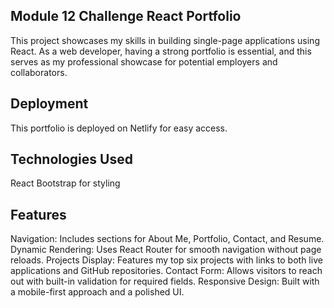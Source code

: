 ## Module 12 Challenge React Portfolio
This project showcases my skills in building single-page applications using React. As a web developer, having a strong portfolio is essential, and this serves as my professional showcase for potential employers and collaborators.

## Deployment
This portfolio is deployed on Netlify for easy access.

## Technologies Used
React
Bootstrap for styling

## Features
Navigation: Includes sections for About Me, Portfolio, Contact, and Resume.
Dynamic Rendering: Uses React Router for smooth navigation without page reloads.
Projects Display: Features my top six projects with links to both live applications and GitHub repositories.
Contact Form: Allows visitors to reach out with built-in validation for required fields.
Responsive Design: Built with a mobile-first approach and a polished UI.
